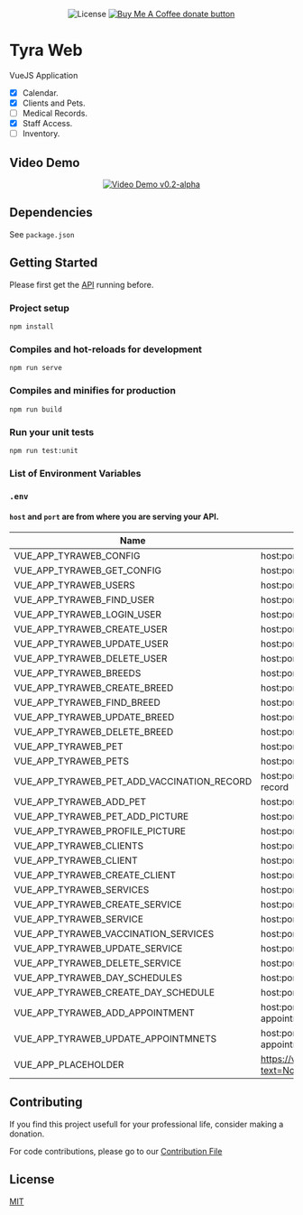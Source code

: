<p align="center">
    <span class="badge-license">
        <img
        src="https://img.shields.io/github/license/Andrsrz/tyra-web?style=for-the-badge"
        alt="License" />
    </span>
    <span class="badge-buymeacoffee">
        <a href="https://www.buymeacoffee.com/andrsrz"
        title="Donate using Buy Me A Coffee">
        <img
        src="https://img.shields.io/static/v1?label=Buy%20Me%20a%20Beer&message=donate&color=FF813F&style=for-the-badge&logo=buy-me-a-coffee"
        alt="Buy Me A Coffee donate button" />
        </a>
    </span>
</p>

# Tyra Web
VueJS Application

- [x] Calendar.
- [x] Clients and Pets.
- [ ] Medical Records.
- [x] Staff Access.
- [ ] Inventory.

## Video Demo
<p align="center">
    <span>
        <a href="https://www.youtube.com/watch?v=p336N-SqQs4"
        title="TyraWeb v0.2-alpha Video Demo">
        <img
        src="http://img.youtube.com/vi/p336N-SqQs4/0.jpg"
        alt="Video Demo v0.2-alpha" />
        </a>
    </span>
</p>

## Dependencies
See ```package.json```

## Getting Started
Please first get the [API](https://github.com/tyra-web/tyra-web-api) running before.

### Project setup
```
npm install
```

### Compiles and hot-reloads for development
```
npm run serve
```

### Compiles and minifies for production
```
npm run build
```

### Run your unit tests
```
npm run test:unit
```

### List of Environment Variables
### ```.env```
#### ```host``` and ```port``` are from where you are serving your API.
| Name | Value |
| ---- | ----- |
| VUE_APP_TYRAWEB_CONFIG | host:port/config |
| VUE_APP_TYRAWEB_GET_CONFIG | host:port/config/setup |
| VUE_APP_TYRAWEB_USERS | host:port/users |
| VUE_APP_TYRAWEB_FIND_USER | host:port/users/find |
| VUE_APP_TYRAWEB_LOGIN_USER | host:port/users/login |
| VUE_APP_TYRAWEB_CREATE_USER | host:port/users/signup |
| VUE_APP_TYRAWEB_UPDATE_USER | host:port/users/update |
| VUE_APP_TYRAWEB_DELETE_USER | host:port/users/delete |
| VUE_APP_TYRAWEB_BREEDS | host:port/breeds |
| VUE_APP_TYRAWEB_CREATE_BREED | host:port/breeds/create |
| VUE_APP_TYRAWEB_FIND_BREED | host:port/breeds/find |
| VUE_APP_TYRAWEB_UPDATE_BREED | host:port/breeds/update |
| VUE_APP_TYRAWEB_DELETE_BREED | host:port/breeds/delete |
| VUE_APP_TYRAWEB_PET | host:port/pets |
| VUE_APP_TYRAWEB_PETS | host:port/pets/all |
| VUE_APP_TYRAWEB_PET_ADD_VACCINATION_RECORD | host:port/pets/add-vaccination-record |
| VUE_APP_TYRAWEB_ADD_PET | host:port/pets/add-pet |
| VUE_APP_TYRAWEB_PET_ADD_PICTURE | host:port/pets/upload-picture |
| VUE_APP_TYRAWEB_PROFILE_PICTURE | host:port/pets/picture |
| VUE_APP_TYRAWEB_CLIENTS | host:port/clients |
| VUE_APP_TYRAWEB_CLIENT | host:port/clients/client |
| VUE_APP_TYRAWEB_CREATE_CLIENT | host:port/clients/create |
| VUE_APP_TYRAWEB_SERVICES | host:port/services |
| VUE_APP_TYRAWEB_CREATE_SERVICE | host:port/services/create |
| VUE_APP_TYRAWEB_SERVICE | host:port/services/find |
| VUE_APP_TYRAWEB_VACCINATION_SERVICES | host:port/services/shots |
| VUE_APP_TYRAWEB_UPDATE_SERVICE | host:port/services/update |
| VUE_APP_TYRAWEB_DELETE_SERVICE | host:port/services/delete |
| VUE_APP_TYRAWEB_DAY_SCHEDULES | host:port/dayschedule |
| VUE_APP_TYRAWEB_CREATE_DAY_SCHEDULE | host:port/dayschedules |
| VUE_APP_TYRAWEB_ADD_APPOINTMENT | host:port/dayschedules/add-appointment |
| VUE_APP_TYRAWEB_UPDATE_APPOINTMNETS | host:port/dayschedules/update-appointment |
| VUE_APP_PLACEHOLDER | https://via.placeholder.com/500/?text=No+Profile+Picture |

## Contributing
If you find this project usefull for your professional life, consider
making a donation.

For code contributions, please go to our [Contribution File](https://github.com/tyra-web/tyra-web/blob/master/.github/CONTRIBUTING.md)

## License
[MIT](https://mit-license.org/)
